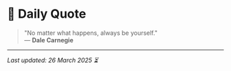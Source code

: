 # 📜 Daily Quote

> "No matter what happens, always be yourself."  
> — **Dale Carnegie**

---

_Last updated: 26 March 2025 ⏳_
